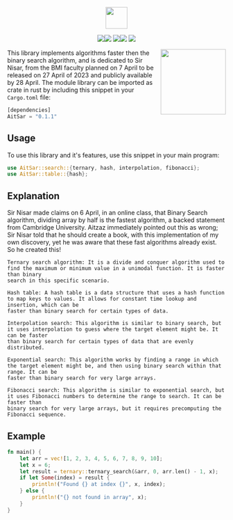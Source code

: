 <p align="center"><img src="https://img.shields.io/badge/THE%20-AITSAR-blue?style=for-the-badge&logo=appveyor" height="50"></p>
<p align="center"><img src="https://img.shields.io/github/issues/AitSad/Aitsar?style=social&logo=appveyor"><img src="https://img.shields.io/github/forks/AitSad/Aitsar?style=social&logo=appveyor"> <img src="https://img.shields.io/github/stars/AitSad/Aitsar?style=social&logo=appveyor"><img src="https://img.shields.io/github/license/AitSad/Aitsar?style=social&logo=appveyor"> <img src="https://img.shields.io/twitter/url?url=https%3A%2F%2Fgithub.com%2FAitSad%2FAitsar"></p>


<img align="right" height=150 src="https://github.com/AitzazImtiaz/Public-Images/blob/main/ezgif-1-ebb07e4038.gif">


This library implements algorithms faster then the binary search algorithm, and is dedicated to Sir Nisar, from the BMI faculty planned on 7 April to be released on 27 April of 2023 and publicly available by 28 April. The module library can be imported as crate in rust by including this snippet in your `Cargo.toml` file:

```rust
[dependencies]
AitSar = "0.1.1"
```

## Usage
To use this library and it's features, use this snippet in your main program:
```rust
use AitSar::search::{ternary, hash, interpolation, fibonacci};
use AitSar::table::{hash};
```

## Explanation
Sir Nisar made claims on 6 April, in an online class, that Binary Search algorithm, dividing array by half is the fastest algorithm, a backed statement from Cambridge University. Aitzaz immediately pointed out this as wrong; Sir Nisar told that he should create a book, with this implementation of my own discovery, yet he was aware that these fast algorithms already exist. So he created this! 

```
Ternary search algorithm: It is a divide and conquer algorithm used to find the maximum or minimum value in a unimodal function. It is faster than binary 
search in this specific scenario.

Hash table: A hash table is a data structure that uses a hash function to map keys to values. It allows for constant time lookup and insertion, which can be 
faster than binary search for certain types of data.

Interpolation search: This algorithm is similar to binary search, but it uses interpolation to guess where the target element might be. It can be faster 
than binary search for certain types of data that are evenly distributed.

Exponential search: This algorithm works by finding a range in which the target element might be, and then using binary search within that range. It can be 
faster than binary search for very large arrays.

Fibonacci search: This algorithm is similar to exponential search, but it uses Fibonacci numbers to determine the range to search. It can be faster than 
binary search for very large arrays, but it requires precomputing the Fibonacci sequence.
```

## Example

```rust
fn main() {
    let arr = vec![1, 2, 3, 4, 5, 6, 7, 8, 9, 10];
    let x = 6;
    let result = ternary::ternary_search(&arr, 0, arr.len() - 1, x);
    if let Some(index) = result {
        println!("Found {} at index {}", x, index);
    } else {
        println!("{} not found in array", x);
    }
}
```
